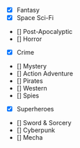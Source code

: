 - [X] Fantasy
- [X] Space Sci-Fi
- [] Post-Apocalyptic
- [] Horror
- [X] Crime
- [] Mystery
- [] Action Adventure
- [] Pirates
- [] Western
- [] Spies
- [X] Superheroes
- [] Sword & Sorcery
- [] Cyberpunk
- [] Mecha